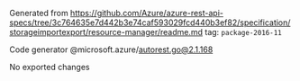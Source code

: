 Generated from https://github.com/Azure/azure-rest-api-specs/tree/3c764635e7d442b3e74caf593029fcd440b3ef82/specification/storageimportexport/resource-manager/readme.md tag: `package-2016-11`

Code generator @microsoft.azure/autorest.go@2.1.168

No exported changes